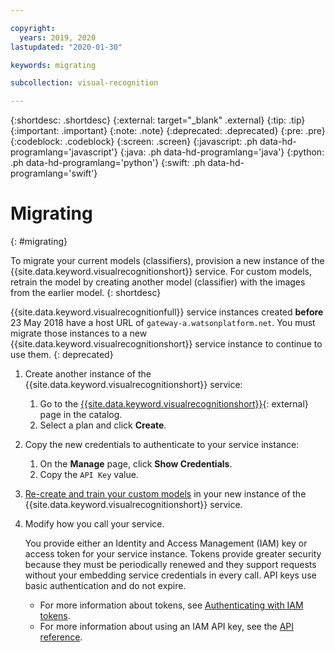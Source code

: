 ```yaml
---

copyright:
  years: 2019, 2020
lastupdated: "2020-01-30"

keywords: migrating

subcollection: visual-recognition

---
```


{:shortdesc: .shortdesc}
{:external: target="_blank" .external}
{:tip: .tip}
{:important: .important}
{:note: .note}
{:deprecated: .deprecated}
{:pre: .pre}
{:codeblock: .codeblock}
{:screen: .screen}
{:javascript: .ph data-hd-programlang='javascript'}
{:java: .ph data-hd-programlang='java'}
{:python: .ph data-hd-programlang='python'}
{:swift: .ph data-hd-programlang='swift'}

# Migrating
{: #migrating}

To migrate your current models (classifiers), provision a new instance of the {{site.data.keyword.visualrecognitionshort}} service. For custom models, retrain the model by creating another model (classifier) with the images from the earlier model.
{: shortdesc}

{{site.data.keyword.visualrecognitionfull}} service instances created **before** 23 May 2018 have a host URL of `gateway-a.watsonplatform.net`. You must migrate those instances to a new {{site.data.keyword.visualrecognitionshort}} service instance to continue to use them.
{: deprecated}

1.  Create another instance of the {{site.data.keyword.visualrecognitionshort}} service:
    1.  Go to the [{{site.data.keyword.visualrecognitionshort}}](https://{DomainName}/catalog/visual-recognition){: external} page in the catalog.
    1.  Select a plan and click **Create**.
1.  Copy the new credentials to authenticate to your service instance:
    1.  On the **Manage** page, click **Show Credentials**.
    1.  Copy the `API Key` value.
1.  [Re-create and train your custom models](/docs/visual-recognition?topic=visual-recognition-tutorial-custom-classifier#tutorial-custom-classifier) in your new instance of the {{site.data.keyword.visualrecognitionshort}} service.
1.  Modify how you call your service.

    You provide either an Identity and Access Management (IAM) key or access token for your service instance. Tokens provide greater security because they must be periodically renewed and they support requests without your embedding service credentials in every call. API keys use basic authentication and do not expire.

    - For more information about tokens, see [Authenticating with IAM tokens](/docs/watson?topic=watson-iam#iam).
    - For more information about using an IAM API key, see the [API reference](https://{DomainName}/apidocs/visual-recognition/#authentication).
